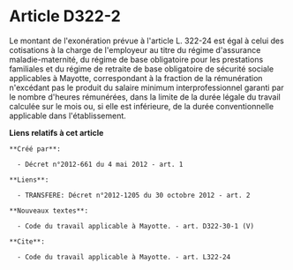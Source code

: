 # Article D322-2

Le montant de l'exonération prévue à l'article L. 322-24 est égal à celui des cotisations à la charge de l'employeur au titre
du régime d'assurance maladie-maternité, du régime de base obligatoire pour les prestations familiales et du régime de
retraite de base obligatoire de sécurité sociale applicables à Mayotte, correspondant à la fraction de la rémunération
n'excédant pas le produit du salaire minimum interprofessionnel garanti par le nombre d'heures rémunérées, dans la limite de
la durée légale du travail calculée sur le mois ou, si elle est inférieure, de la durée conventionnelle applicable dans
l'établissement.

**Liens relatifs à cet article**

	**Créé par**:

	  - Décret n°2012-661 du 4 mai 2012 - art. 1

	**Liens**:

	  - TRANSFERE: Décret n°2012-1205 du 30 octobre 2012 - art. 2

	**Nouveaux textes**:

	  - Code du travail applicable à Mayotte. - art. D322-30-1 (V)

	**Cite**:

	  - Code du travail applicable à Mayotte. - art. L322-24
